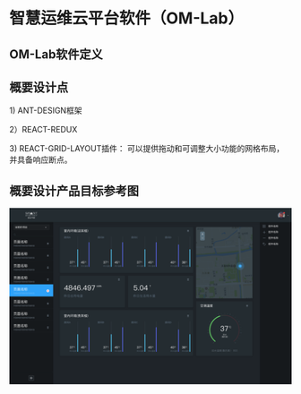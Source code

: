 # 智慧运维云平台软件（OM-Lab）

## OM-Lab软件定义

## 概要设计点

1\)  ANT-DESIGN框架

2）REACT-REDUX

3\)  REACT-GRID-LAYOUT插件： 可以提供拖动和可调整大小功能的网格布局，并具备响应断点。

## 概要设计产品目标参考图

![](/assets/om－lab-om-lab-copy.png)



